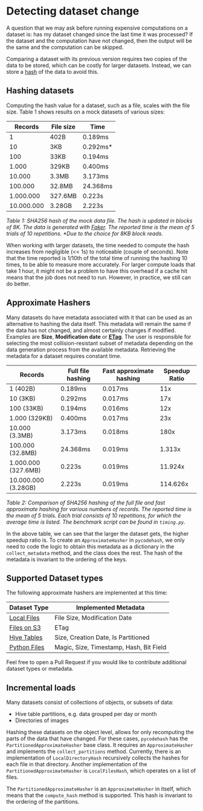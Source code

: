# Detecting dataset change

A question that we may ask before running expensive computations on a dataset is: has my dataset changed since the last time it was processed?
If the dataset and the computation have not changed, then the output will be the same and the computation can be skipped.

Comparing a dataset with its previous version requires two copies of the data to be stored, which can be costly for larger datasets.
Instead, we can store a [hash](https://en.wikipedia.org/wiki/Hash_function) of the data to avoid this.

## Hashing datasets

Computing the hash value for a dataset, such as a file, scales with the file size. Table 1 shows results on a mock datasets of various sizes:

| Records    | File size | Time     |
|------------|-----------|----------|
| 1          | 402B      | 0.189ms  |
| 10         | 3KB       | 0.292ms* |
| 100        | 33KB      | 0.194ms  |
| 1.000      | 329KB     | 0.400ms  |
| 10.000     | 3.3MB     | 3.173ms  |
| 100.000    | 32.8MB    | 24.368ms |
| 1.000.000  | 327.6MB   | 0.223s   |
| 10.000.000 | 3.28GB    | 2.223s   |

_Table 1: SHA256 hash of the mock data file. The hash is updated in blocks of 8K. The data is generated with [Faker](https://faker.readthedocs.io/en/master/index.html). The reported time is the mean of 5 trials of 10 repetitions. *Due to the choice for 8KB block reads._

When working with larger datasets, the time needed to compute the hash increases from negligible (<< 1s) to noticeable (couple of seconds).
Note that the time reported is 1/10th of the total time of running the hashing 10 times, to be able to measure more accurately.
For larger compute loads that take 1 hour, it might not be a problem to have this overhead if a cache hit means that the job does not need to run.
However, in practice, we still can do better.

## Approximate Hashers

Many datasets do have metadata associated with it that can be used as an alternative to hashing the data itself.
This metadata will remain the same if the data has not changed, and almost certainly changes if modified.
Examples are **Size**, **Modification date** or [**ETag**](https://en.wikipedia.org/wiki/HTTP_ETag).
The user is responsible for selecting the most collision-resistant subset of metadata depending on the data generation
process from the available metadata.
Retrieving the metadata for a dataset requires constant time.

| Records             | Full file hashing | Fast approximate hashing | Speedup Ratio |
|---------------------|-------------------|--------------------------|---------------|
| 1 (402B)            | 0.189ms           | 0.017ms                  | 11x           |
| 10 (3KB)            | 0.292ms           | 0.017ms                  | 17x           |
| 100 (33KB)          | 0.194ms           | 0.016ms                  | 12x           |
| 1.000 (329KB)       | 0.400ms           | 0.017ms                  | 23x           |
| 10.000 (3.3MB)      | 3.173ms           | 0.018ms                  | 180x          |
| 100.000 (32.8MB)    | 24.368ms          | 0.019ms                  | 1.313x        |
| 1.000.000 (327.6MB) | 0.223s            | 0.019ms                  | 11.924x       |
| 10.000.000 (3.28GB) | 2.223s            | 0.019ms                  | 114.626x      |

_Table 2: Comparison of SHA256 hashing of the full file and fast approximate hashing for various numbers of records. The reported time is the mean of 5 trials. Each trial consists of 10 repetitions, for which the average time is listed. The benchmark script can be found in `timing.py`._

In the above table, we can see that the larger the dataset gets, the higher speedup ratio is.
To create an `ApproximateHasher` in `pycodehash`, we only need to code the logic to obtain this metadata as a
dictionary in the `collect_metadata` method, and the class does the rest.
The hash of the metadata is invariant to the ordering of the keys.

## Supported Dataset types

The following approximate hashers are implemented at this time:

| **Dataset Type**                                                                                     | **Implemented Metadata**                |
|------------------------------------------------------------------------------------------------------|-----------------------------------------|
| [Local Files](https://github.com/pycodehash/pycodehash/blob/main/src/pycodehash/datasets/local.py)   | File Size, Modification Date            |
| [Files on S3](https://github.com/pycodehash/pycodehash/blob/main/src/pycodehash/datasets/s3.py)      | ETag                                    |
| [Hive Tables](https://github.com/pycodehash/pycodehash/blob/main/src/pycodehash/datasets/hive.py)    | Size, Creation Date, Is Partitioned     |
| [Python Files](https://github.com/pycodehash/pycodehash/blob/main/src/pycodehash/datasets/python.py) | Magic, Size, Timestamp, Hash, Bit Field |

Feel free to open a Pull Request if you would like to contribute additional dataset types or metadata.

## Incremental loads

Many datasets consist of collections of objects, or subsets of data:

* Hive table partitions, e.g. data grouped per day or month
* Directories of images

Hashing these datasets on the object level, allows for only recomputing the parts of the data that have changed.
For these cases, `pycodehash` has the `PartitionedApproximateHasher` base class.
It requires an `ApproximateHasher` and implements the `collect_partitions` method.
Currently, there is an implementation of `LocalDirectoryHash` recursively collects the hashes for each file in that directory.
Another implementation of the `PartitionedApproximateHasher` is `LocalFilesHash`, which operates on a list of files.

The `PartitionedApproximateHasher` is an `ApproximateHasher` in itself, which means that the `compute_hash` method is supported.
This hash is invariant to the ordering of the partitions.
